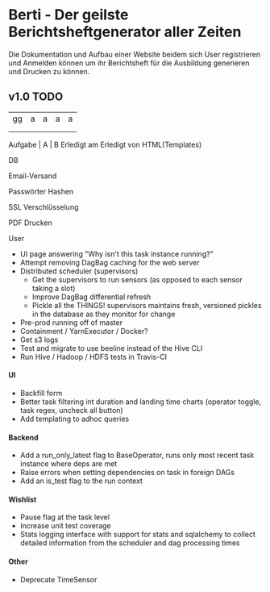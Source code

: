 <!--
Licensed to the Apache Software Foundation (ASF) under one
or more contributor license agreements.  See the NOTICE file
distributed with this work for additional information
regarding copyright ownership.  The ASF licenses this file
to you under the Apache License, Version 2.0 (the
"License"); you may not use this file except in compliance
with the License.  You may obtain a copy of the License at

  http://www.apache.org/licenses/LICENSE-2.0

Unless required by applicable law or agreed to in writing,
software distributed under the License is distributed on an
"AS IS" BASIS, WITHOUT WARRANTIES OR CONDITIONS OF ANY
KIND, either express or implied.  See the License for the
specific language governing permissions and limitations
under the License.
-->

# Berti - Der geilste Berichtsheftgenerator aller Zeiten

Die Dokumentation und Aufbau einer Website beidem sich User registrieren und Anmelden können um ihr Berichtsheft für die Ausbildung generieren und Drucken zu können.


## v1.0 TODO

|   |   |   |   |   |
|-------|---|---|:--|--:|
|   gg| a  | a  | a  | a  |
|   |   |   |   |   |
|   |   |   |   |   |

Aufgabe | A | B
Erledigt am
Erledigt von
HTML(Templates)


DB


Email-Versand


Passwörter Hashen


SSL Verschlüsselung


PDF Drucken


User











* UI page answering "Why isn't this task instance running?"
* Attempt removing DagBag caching for the web server
* Distributed scheduler (supervisors)
  * Get the supervisors to run sensors (as opposed to each sensor taking a slot)
  * Improve DagBag differential refresh
  * Pickle all the THINGS! supervisors maintains fresh, versioned pickles in the database as they monitor for change
* Pre-prod running off of master
* Containment / YarnExecutor / Docker?
* Get s3 logs
* Test and migrate to use beeline instead of the Hive CLI
* Run Hive / Hadoop / HDFS tests in Travis-CI

#### UI

* Backfill form
* Better task filtering int duration and landing time charts (operator toggle, task regex, uncheck all button)
* Add templating to adhoc queries

#### Backend

* Add a run_only_latest flag to BaseOperator, runs only most recent task instance where deps are met
* Raise errors when setting dependencies on task in foreign DAGs
* Add an is_test flag to the run context

#### Wishlist

* Pause flag at the task level
* Increase unit test coverage
* Stats logging interface with support for stats and sqlalchemy to collect detailed information from the scheduler and dag processing times

#### Other

* Deprecate TimeSensor